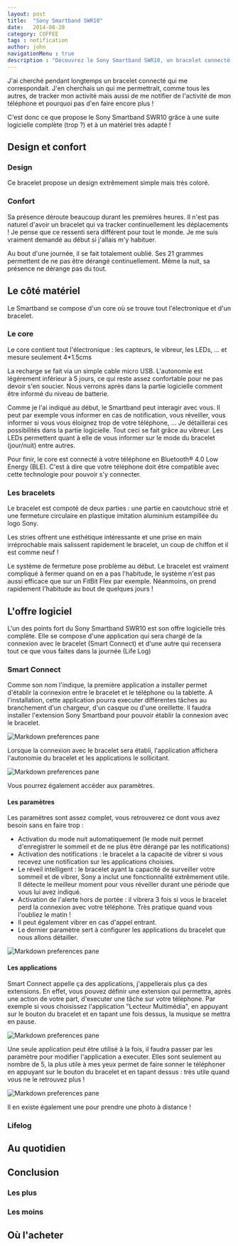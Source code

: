 ```yaml
---
layout: post
title:  "Sony Smartband SWR10"
date:   2014-08-20
category: COFFEE
tags : notification
author: john
navigationMenu : true
description : "Découvrez le Sony Smartband SWR10, un bracelet connecté pas comme les autres !"
---
```


J'ai cherché pendant longtemps un bracelet connecté qui me correspondait. J'en cherchais un qui me permettrait, comme tous les autres, de tracker mon activité mais aussi de me notifier de l'activité de mon téléphone et pourquoi pas d'en faire encore plus !

C'est donc ce que propose le Sony Smartband SWR10 grâce à une suite logicielle complète (trop ?) et à un matériel très adapté !

## Design et confort

### Design

Ce bracelet propose un design extrêmement simple mais très coloré.

### Confort

Sa présence déroute beaucoup durant les premières heures. Il n'est pas naturel d'avoir un bracelet qui va tracker continuellement les déplacements ! Je pense que ce ressenti sera différent pour tout le monde. Je me suis vraiment demandé au début si j'allais m'y habituer.

Au bout d'une journée, il se fait totalement oublié. Ses 21 grammes permettent de ne pas être dérangé continuellement. Même la nuit, sa présence ne dérange pas du tout.

## Le côté matériel

Le Smartband se compose d'un core où se trouve tout l'électronique et d'un bracelet.

### Le core

Le core contient tout l'électronique : les capteurs, le vibreur, les LEDs, ... et mesure seulement 4*1.5cms

La recharge se fait via un simple cable micro USB. L'autonomie est légérement inférieur à 5 jours, ce qui reste assez confortable pour ne pas devoir s'en soucier. Nous verrons après dans la partie logicielle comment être informé du niveau de batterie.

Comme je l'ai indiqué au début, le Smartband peut interagir avec vous. Il peut par exemple vous informer en cas de notification, vous réveiller, vous informer si vous vous éloignez trop de votre téléphone, ... Je détaillerai ces possibilités dans la partie logicielle. Tout ceci se fait grâce au vibreur. Les LEDs permettent quant à elle de vous informer sur le mode du bracelet (jour/nuit) entre autres.

Pour finir, le core est connecté à votre téléphone en Bluetooth® 4.0 Low Energy (BLE). C'est à dire que votre téléphone doit être compatible avec cette technologie pour pouvoir s'y connecter.

### Les bracelets

Le bracelet est compoté de deux parties : une partie en caoutchouc strié et une fermeture circulaire en plastique imitation aluminium estampillée du logo Sony.

Les stries offrent une esthétique intéressante et une prise en main irréprochable mais salissent rapidement le bracelet, un coup de chiffon et il est comme neuf !

Le système de fermeture pose problème au début. Le bracelet est vraiment compliqué à fermer quand on en a pas l'habitude, le système n'est pas aussi efficace que sur un FitBit Flex par exemple. Néanmoins, on prend rapidement l'habitude au bout de quelques jours !

## L'offre logiciel

L'un des points fort du Sony Smartband SWR10 est son offre logicielle très complète. Elle se compose d'une application qui sera chargé de la connexion avec le bracelet (Smart Connect) et d'une autre qui recensera tout ce que vous faites dans la journée (Life Log)

### Smart Connect

Comme son nom l'indique, la première application a installer permet d'établir la connexion entre le bracelet et le téléphone ou la tablette. A l'installation, cette application pourra executer différentes tâches au branchement d'un chargeur, d'un casque ou d'une oreillette. Il faudra installer l'extension Sony Smartband pour pouvoir établir la connexion avec le bracelet.

![Markdown preferences pane](/src/articles/sonySmartband/smartConnect.png)

Lorsque la connexion avec le bracelet sera établi, l'application affichera l'autonomie du bracelet et les applications le sollicitant.

![Markdown preferences pane](/src/articles/sonySmartband/smartConnectSmartband.png)

Vous pourrez également accéder aux paramètres.

#### Les paramètres

Les paramètres sont assez complet, vous retrouverez ce dont vous avez besoin sans en faire trop :

* Activation du mode nuit automatiquement (le mode nuit permet d'enregistrer le sommeil et de ne plus être dérangé par les notifications)
* Activation des notifications : le bracelet a la capacité de vibrer si vous recevez une notification sur les applications choisies.
* Le réveil intelligent : le bracelet ayant la capacité de surveiller votre sommeil et de vibrer, Sony a inclut une fonctionnalité extrêmement utile. Il détecte le meilleur moment pour vous réveiller durant une période que vous lui avez indiqué.
* Activation de l'alerte hors de portée : il vibrera 3 fois si vous le bracelet perd la connexion avec votre téléphone. Très pratique quand vous l'oubliez le matin !
* Il peut également vibrer en cas d'appel entrant.
* Le dernier paramètre sert à configurer les applications du bracelet que nous allons détailler.

![Markdown preferences pane](/src/articles/sonySmartband/smartConnectSmartbandParameters.png)

#### Les applications

Smart Connect appelle ça des applications, j'appellerais plus ça des extensions. En effet, vous pouvez définir une extension qui permettra, après une action de votre part, d'executer une tâche sur votre téléphone. Par exemple si vous choisissez l'application "Lecteur Multimédia", en appuyant sur le bouton du bracelet et en tapant une fois dessus, la musique se mettra en pause.

![Markdown preferences pane](/src/articles/sonySmartband/smartConnectLecteurMultimédia.png)

Une seule application peut être utilisé à la fois, il faudra passer par les paramètre pour modifier l'application a executer. Elles sont seulement au nombre de 5, la plus utile à mes yeux permet de faire sonner le téléphoner en appuyant sur le bouton du bracelet et en tapant dessus : très utile quand vous ne le retrouvez plus !

![Markdown preferences pane](/src/articles/sonySmartband/smartConnectApplication.png)

Il en existe également une pour prendre une photo à distance !

### Lifelog

## Au quotidien

## Conclusion

### Les plus

### Les moins



## Où l'acheter
